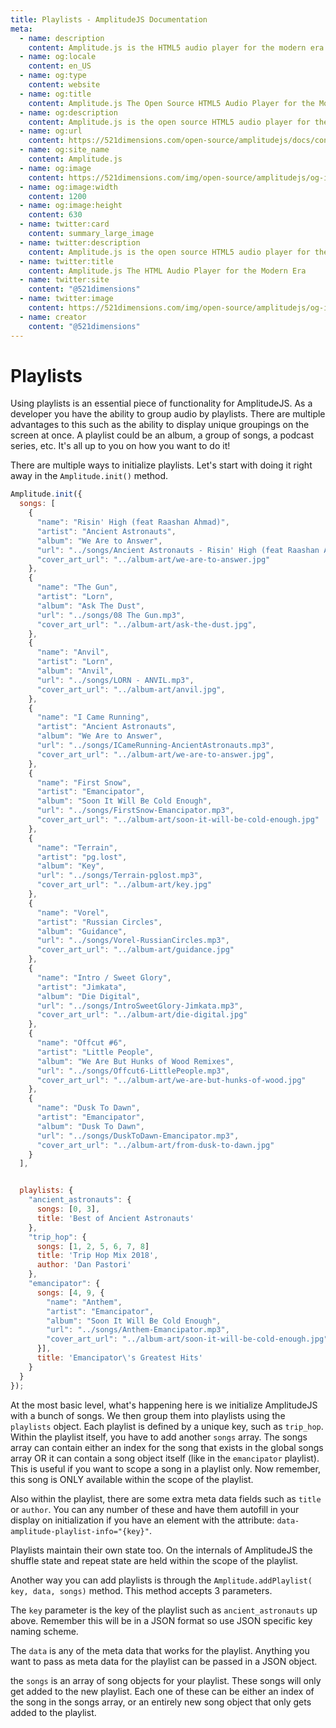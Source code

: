```yaml
---
title: Playlists - AmplitudeJS Documentation
meta:
  - name: description
    content: Amplitude.js is the HTML5 audio player for the modern era. Using no dependencies, take control of the browser and design a web audio player the way you want it to look.
  - name: og:locale
    content: en_US
  - name: og:type
    content: website
  - name: og:title
    content: Amplitude.js The Open Source HTML5 Audio Player for the Modern Era
  - name: og:description
    content: Amplitude.js is the open source HTML5 audio player for the modern era. Using no dependencies, take control of the browser and design an audio player the way you want it to look.
  - name: og:url
    content: https://521dimensions.com/open-source/amplitudejs/docs/configuration/playlists.html
  - name: og:site_name
    content: Amplitude.js
  - name: og:image
    content: https://521dimensions.com/img/open-source/amplitudejs/og-image-amplitudejs.png
  - name: og:image:width
    content: 1200
  - name: og:image:height
    content: 630
  - name: twitter:card
    content: summary_large_image
  - name: twitter:description
    content: Amplitude.js is the open source HTML5 audio player for the modern era. Using no dependencies, take control of the browser and design an audio player the way you want it to look. Available for free on Github.
  - name: twitter:title
    content: Amplitude.js The HTML Audio Player for the Modern Era
  - name: twitter:site
    content: "@521dimensions"
  - name: twitter:image
    content: https://521dimensions.com/img/open-source/amplitudejs/og-image-amplitudejs.png
  - name: creator
    content: "@521dimensions"
---
```


# Playlists

<carbon-ads/>
Using playlists is an essential piece of functionality for AmplitudeJS. As a developer you have the ability to group audio by playlists. There are multiple advantages to this such as the ability to display unique groupings on the screen at once. A playlist could be an album, a group of songs, a podcast series, etc. It's all up to you on how you want to do it!

There are multiple ways to initialize playlists. Let's start with doing it right away in the `Amplitude.init()` method.

```javascript
Amplitude.init({
  songs: [
    {
      "name": "Risin' High (feat Raashan Ahmad)",
      "artist": "Ancient Astronauts",
      "album": "We Are to Answer",
      "url": "../songs/Ancient Astronauts - Risin' High (feat Raashan Ahmad).mp3",
      "cover_art_url": "../album-art/we-are-to-answer.jpg"
    },
    {
      "name": "The Gun",
      "artist": "Lorn",
      "album": "Ask The Dust",
      "url": "../songs/08 The Gun.mp3",
      "cover_art_url": "../album-art/ask-the-dust.jpg",
    },
    {
      "name": "Anvil",
      "artist": "Lorn",
      "album": "Anvil",
      "url": "../songs/LORN - ANVIL.mp3",
      "cover_art_url": "../album-art/anvil.jpg",
    },
    {
      "name": "I Came Running",
      "artist": "Ancient Astronauts",
      "album": "We Are to Answer",
      "url": "../songs/ICameRunning-AncientAstronauts.mp3",
      "cover_art_url": "../album-art/we-are-to-answer.jpg",
    },
    {
      "name": "First Snow",
      "artist": "Emancipator",
      "album": "Soon It Will Be Cold Enough",
      "url": "../songs/FirstSnow-Emancipator.mp3",
      "cover_art_url": "../album-art/soon-it-will-be-cold-enough.jpg"
    },
    {
      "name": "Terrain",
      "artist": "pg.lost",
      "album": "Key",
      "url": "../songs/Terrain-pglost.mp3",
      "cover_art_url": "../album-art/key.jpg"
    },
    {
      "name": "Vorel",
      "artist": "Russian Circles",
      "album": "Guidance",
      "url": "../songs/Vorel-RussianCircles.mp3",
      "cover_art_url": "../album-art/guidance.jpg"
    },
    {
      "name": "Intro / Sweet Glory",
      "artist": "Jimkata",
      "album": "Die Digital",
      "url": "../songs/IntroSweetGlory-Jimkata.mp3",
      "cover_art_url": "../album-art/die-digital.jpg"
    },
    {
      "name": "Offcut #6",
      "artist": "Little People",
      "album": "We Are But Hunks of Wood Remixes",
      "url": "../songs/Offcut6-LittlePeople.mp3",
      "cover_art_url": "../album-art/we-are-but-hunks-of-wood.jpg"
    },
    {
      "name": "Dusk To Dawn",
      "artist": "Emancipator",
      "album": "Dusk To Dawn",
      "url": "../songs/DuskToDawn-Emancipator.mp3",
      "cover_art_url": "../album-art/from-dusk-to-dawn.jpg"
    }
  ],


  playlists: {
    "ancient_astronauts": {
      songs: [0, 3],
      title: 'Best of Ancient Astronauts'
    },
    "trip_hop": {
      songs: [1, 2, 5, 6, 7, 8]
      title: 'Trip Hop Mix 2018',
      author: 'Dan Pastori'
    },
    "emancipator": {
      songs: [4, 9, {
        "name": "Anthem",
        "artist": "Emancipator",
        "album": "Soon It Will Be Cold Enough",
        "url": "../songs/Anthem-Emancipator.mp3",
        "cover_art_url": "../album-art/soon-it-will-be-cold-enough.jpg"
      }],
      title: 'Emancipator\'s Greatest Hits'
    }
  }
});
```

At the most basic level, what's happening here is we initialize AmplitudeJS with a bunch of songs. We then group them into playlists using the `playlists` object. Each playlist is defined by a unique key, such as `trip_hop`. Within the playlist itself, you have to add another `songs` array. The songs array can contain either an index for the song that exists in the global songs array OR it can contain a song object itself (like in the `emancipator` playlist). This is useful if you want to scope a song in a playlist only. Now remember, this song is ONLY available within the scope of the playlist.

Also within the playlist, there are some extra meta data fields such as `title` or `author`. You can any number of these and have them autofill in your display on initialization if you have an element with the attribute: `data-amplitude-playlist-info="{key}"`.

Playlists maintain their own state too. On the internals of AmplitudeJS the shuffle state and repeat state are held within the scope of the playlist.

Another way you can add playlists is through the `Amplitude.addPlaylist( key, data, songs)` method. This method accepts 3 parameters.

The `key` parameter is the key of the playlist such as `ancient_astronauts` up above. Remember this will be in a JSON format so use JSON specific key naming scheme.

The `data` is any of the meta data that works for the playlist. Anything you want to pass as meta data for the playlist can be passed in a JSON object.

the `songs` is an array of song objects for your playlist. These songs will only get added to the new playlist. Each one of these can be either an index of the song in the songs array, or an entirely new song object that only gets added to the playlist.
